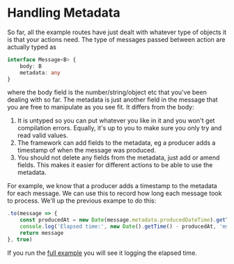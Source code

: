 # Handling Metadata

So far, all the example routes have just dealt with whatever type of objects it is that your actions need. The type of messages passed between action are actually typed as

```typescript
interface Message<B> {
    body: B
    metadata: any
}
```
where the body field is the number/string/object etc that you've been dealing with so far. The metadata is just another field in the message that you are free to manipulate as you see fit. It differs from the body:
1. It is untyped so you can put whatever you like in it and you won't get compilation errors. Equally, it's up to you to make sure you only try and read valid values.
2. The framework can add fields to the metadata, eg a producer adds a timestamp of when the message was produced.
3. You should not delete any fields from the metadata, just add or amend fields. This makes it easier for different actions to be able to use the metadata.

For example, we know that a producer adds a timestamp to the metadata for each message. We can use this to record how long each message took to process. We'll up the previous exampe to do this:
```typescript
.to(message => {
    const producedAt = new Date(message.metadata.producedDateTime).getTime()
    console.log('Elapsed time:', new Date().getTime() - producedAt, 'ms')
    return message
}, true)
```

If you run the [full example](5-HandlingMetadata.spec.ts) you will see it logging the elapsed time.
